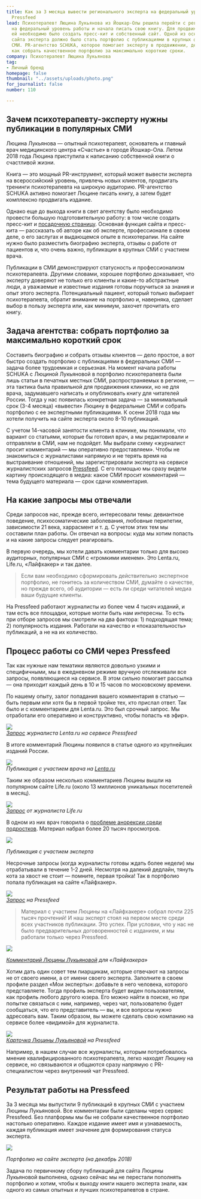```yaml
---
title: Как за 3 месяца вывести регионального эксперта на федеральный уровень с помощью
  Pressfeed
lead: Психотерапевт Люцина Лукьянова из Йошкар-Олы решила перейти с регионального
  на федеральный уровень работы и начала писать свою книгу. Для продвижения книги
  ей необходимо было создать пресс-кит и собственный сайт. Одной из основных составляющих
  сайта эксперта должно было стать портфолио с публикациями в крупных федеральных
  СМИ. PR-агентство SCHUKA, которое помогает эксперту в продвижении, делится опытом,
  как собрать качественное портфолио за максимально короткие сроки.
company: Психотерапевт Люцина Лукьянова
tag:
- Личный бренд
homepage: false
thumbnail: "../assets/uploads/photo.png"
for_journalist: false
number: 110

---
```

## Зачем психотерапевту-эксперту нужны публикации в популярных СМИ

Люцина Лукьянова — опытный психотерапевт, основатель и главный врач медицинского центра «Счастье» в городе Йошкар-Ола. Летом 2018 года Люцина приступила к написанию собственной книги о счастливой жизни.

Книга — это мощный PR-инструмент, который может вывести эксперта на всероссийский уровень, привлечь новых клиентов, продвигать тренинги психотерапевта на широкую аудиторию. PR-агентство SCHUKA активно помогает Люцине писать книгу, а затем будет комплексно продвигать издание.

Однако еще до выхода книги в свет агентству было необходимо провести большую подготовительную работу: в том числе создать пресс-кит и [посадочную страницу](http://doclukianova.ru/). Основная функция сайта и пресс-кита — рассказать об авторе как об эксперте, профессионале в своем деле, о его заслугах и выдающемся опыте в психотерапии. На сайте нужно было разместить биографию эксперта, отзывы о работе от пациентов и, что очень важно, публикации в крупных СМИ с участием врача.

Публикации в СМИ демонстрируют статусность и профессионализм психотерапевта. Другими словами, хорошее портфолио доказывает, что эксперту доверяют не только его клиенты и какие-то абстрактные люди, а уважаемые и известные издания готовы поручиться за знания и опыт этого эксперта. Потенциальный пациент, который только выбирает психотерапевта, обратит внимание на портфолио и, наверняка, сделает выбор в пользу эксперта или, как минимум, захочет прочитать его книгу.

## Задача агентства: собрать портфолио за максимально короткий срок

Составить биографию и собрать отзывы клиентов — дело простое, а вот быстро создать портфолио с публикациями в федеральных СМИ — задача более трудоемкая и серьезная. На момент начала работы SCHUKA с Люциной Лукьяновой в портфолио психотерапевта были лишь статьи в печатных местных СМИ, распространяемых в регионе, — эта тактика была правильной для продвижения клиники, но не для врача, задумавшего написать и опубликовать книгу для читателей России. Тогда у нас появилась конкретная задача — за минимальный срок (3-4 месяца) «вывести» Люцину в федеральные СМИ и собрать портфолио с ее экспертными публикациями. К осени 2018 года мы хотели получить на сайте эксперта около 8-10 публикаций.

С учетом 14-часовой занятости клиента в клинике, мы понимали, что вариант со статьями, которые бы готовил врач, а мы редактировали и отправляли в СМИ, нам не подойдет. Мы выбрали схему «журналист просит комментарий — мы оперативно предоставляем». Чтобы не знакомиться с журналистами напрямую и не терять время на выстраивание отношений, мы зарегистрировали эксперта на сервисе журналистских запросов [Pressfeed](https://pressfeed.ru/). С его помощью мы сразу видели картину происходящего в медиа: какое СМИ просит комментарий — тема будущего материала — срок сдачи комментария.

## На какие запросы мы отвечали

Среди запросов нас, прежде всего, интересовали темы: девиантное поведение, психосоматические заболевания, любовные перипетии, зависимости 21 века, харрасмент и т. д. С учетом этих тем мы составили план работы. Он отвечал на вопросы: куда мы хотим попасть и на какие запросы следует реагировать.

В первую очередь, мы хотели давать комментарии только для высоко аудиторных, популярных СМИ с «громкими именем». Это Lenta.ru, Life.ru, «Лайфхакер» и так далее.

> Если вам необходимо сформировать действительно экспертное портфолио, не гонитесь за количеством СМИ, думайте о качестве, но прежде всего, об аудитории — есть ли среди читателей медиа ваши будущие клиенты.

На Pressfeed работают журналисты из более чем 4 тысяч изданий, и там есть все площадки, которые могли быть нам интересны. То есть при отборе запросов мы смотрели на два фактора: 1) подходящая тема; 2) популярность издания. Работали на качество и «показательность» публикаций, а не на их количество.

## Процесс работы со СМИ через Pressfeed

Так как нужные нам тематики являются довольно узкими и специфичными, мы в ежедневном режиме вручную отслеживали все запросы, появляющиеся на сервисе. В этом сильно помогает рассылка — она приходит каждый день в 10 и 15 часов по московскому времени.

По нашему опыту, залог попадания вашего комментария в статью — быть первым или хотя бы в первой тройке тех, кто прислал ответ. Так было и с комментарием для Lenta.ru. Это был срочный запрос. Мы отработали его оперативно и конструктивно, чтобы попасть «в эфир».

![](../assets/uploads/image6.jpg)  
[_Запрос_](https://pressfeed.ru/query/46444) _журналиста Lenta.ru на сервисе Pressfeed_

В итоге комментарий Люцины появился в статье одного из крупнейших изданий России.

![](../assets/uploads/image7-5.png)  
_Публикация с участием врача на_ [_Lenta.ru_](http://dom.lenta.ru/articles/2018/08/15/metrazh/)

Таким же образом несколько комментариев Люцины вышли на популярном сайте Life.ru (около 13 миллионов уникальных посетителей в месяц).

![](../assets/uploads/image4.jpg)  
[_Запрос_](https://pressfeed.ru/query/43290) _от журналиста Life.ru_

В одном из них врач говорила о [проблеме анорексии среди подростков](https://life.ru/t/%D0%B7%D0%B4%D0%BE%D1%80%D0%BE%D0%B2%D1%8C%D0%B5/1116587/kontslaghier_po_sobstviennomu_zhielaniiu_kak_anorieksiia_ubivaiet_podrostkov). Материал набрал более 20 тысяч просмотров.

![](../assets/uploads/image2.jpg)

_Публикация с участием эксперта_

Несрочные запросы (когда журналисты готовы ждать более недели) мы отрабатывали в течение 1-2 дней. Несмотря на далекий дедлайн, тянуть кота за хвост не стоит — помните, первая тройка! Так в портфолио попала публикация на сайте «Лайфхакер».

![](../assets/uploads/image5.jpg)  
[_Запрос_](https://pressfeed.ru/query/47412) _на Pressfeed_

> Материал с участием Люцины на «Лайфхакере» собрал почти 225 тысяч прочтений! И наш эксперт стоял на первом месте среди всех участников публикации. Это успех. При условии, что у нас не было предварительных договоренностей с изданием, и мы работали только через Pressfeed.

![](../assets/uploads/image1.jpg)

[_Комментарий Люцины Лукьяновой_](https://lifehacker.ru/psixicheskoe-rasstrojstvo/) _для «Лайфхакера»_

Хотим дать один совет тем пиарщикам, которые отвечают на запросы не от своего имени, а от имени своего эксперта. Заполните в своем профиле раздел «Мои эксперты»: добавьте в него человека, которого представляете. Тогда профиль эксперта будет виден пользователям, как профиль любого другого юзера. Его можно найти в поиске, но при попытке связаться с ним, например, через чат, пользователю будет сообщаться, что его представитель — вы, и все вопросы нужно адресовать вам. Таким образом, вы можете сделать свою компанию на сервисе более «видимой» для журналиста.

![](../assets/uploads/image8.jpg)  
[_Карточка Люцины Лукьяновой_](https://pressfeed.ru/people/34399) _на Pressfeed_

Например, в нашем случае все журналисты, которым потребовалось мнение квалифицированного психотерапевта, легко находят Люцину на сервисе, но связываются и общаются сразу напрямую с PR-специалистом через внутренний чат Pressfeed.

## Результат работы на Pressfeed

За 3 месяца мы выпустили 9 публикаций в крупных СМИ с участием Люцины Лукьяновой. Все комментарии были сделаны через сервис Pressfeed. Без платформы мы бы не собрали качественное портфолио настолько оперативно. Каждое издание имеет имя и узнаваемость, каждая публикация имеет значение для формирования статуса эксперта.

![](../assets/uploads/image3.jpg)

_Портфолио на сайте эксперта (на декабрь 2018)_

Задача по первичному сбору публикаций для сайта Люцины Лукьяновой выполнена, однако сейчас мы не перестали пополнять портфолио и хотим, чтобы к выходу книги нашего эксперта знали, как одного из самых опытных и лучших психотерапевтов в стране.
